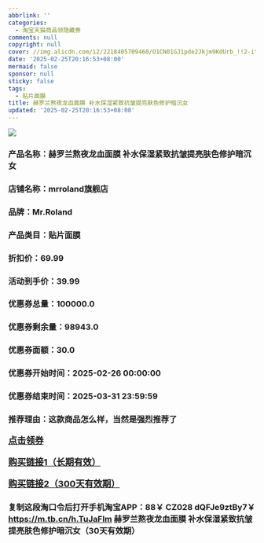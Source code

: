 ```yaml
---
abbrlink: ''
categories:
  - 淘宝天猫商品领隐藏券
comments: null
copyright: null
cover: //img.alicdn.com/i2/2218405709460/O1CN01GJ1pde2Jkjm9KdUrb_!!2-item_pic.png
date: '2025-02-25T20:16:53+08:00'
mermaid: false
sponsor: null
sticky: false
tags:
  - 贴片面膜
title: 赫罗兰熬夜龙血面膜 补水保湿紧致抗皱提亮肤色修护暗沉女
updated: '2025-02-25T20:16:53+08:00'
--- 
```


![](//img.alicdn.com/i2/2218405709460/O1CN01GJ1pde2Jkjm9KdUrb_!!2-item_pic.png)

### 产品名称：赫罗兰熬夜龙血面膜 补水保湿紧致抗皱提亮肤色修护暗沉女
### 店铺名称：mrroland旗舰店
### 品牌：Mr.Roland
### 产品类目：贴片面膜
### 折扣价：69.99
### 活动到手价：39.99
### 优惠券总量：100000.0
### 优惠券剩余量：98943.0
### 优惠券面额：30.0
### 优惠券开始时间：2025-02-26 00:00:00	
### 优惠券结束时间：2025-03-31 23:59:59	
### 推荐理由：这款商品怎么样，当然是强烈推荐了

<p style="font-size: 18px; font-weight: bold;">
  <a href="https://uland.taobao.com/coupon/edetail?e=LaxCkkM7ZDClhHvvyUNXZfh8CuWt5YH5OVuOuRD5gLJMmdsrkidbOWBzzpT26idJmWkj%2FjDZXo0uqktZrhwy1TXmj1EdqvVmDbRJgYVaiAP4QH75xrmGCMlP%2FGwYsTBVRSHvQe2jOLZ9pbNCYX0I%2BPP%2BWUTgK%2F%2B0I%2BtaUgbudUxA%2B536asYsLWVfKa%2BhVnNDEtpsIEDIIubQKCzsfwT4vJjB6TX2HR3QQ5WKStDdyeTLAJho1Tgm24y1rRo98IyIzxHHRjXbSzC3GXpSbfs48lXnUr3XkcVHYUHRCIz37YuFeSRK03Zfy2LXy6EihUt8eRTF1zNOw1SyHVvYwF84GiUzVkkdwsIm&traceId=21665f9817407225954674899d132c&union_lens=lensId%3AOPT%401740722598%4021361651_0e06_1954b26f385_1a7b%4001%40eyJmbG9vcklkIjo3MzM1NH0ie" target="_blank">点击领券</a>
</p>
<p style="font-size: 18px; font-weight: bold;">
  <a href="https://s.click.taobao.com/t?e=m%3D2%26s%3DKxHJX46djItw4vFB6t2Z2ueEDrYVVa64K7Vc7tFgwiHjf2vlNIV67k2Uw6Vjz9mVtYQMu9Tydq33ID%2FV1RqsF4wnCJeELi4I%2FIEn%2BS1IjHAB0ghlTd7WlZVm%2FOAUUFw71qrpxiwMoCNxc1AtbZGVS1vQal6AUEbIKTeifLN0o3fNEPXytV9ALoS4zvCRUrquDQ2GNmSMQQFhB0%2FTdury0nu5z7bFgunbyPNBm8Mc%2FGH89uvHYyoDzHmzSujSO6ih9%2FpVS7zNx66PgysBSxHfUOXVLEPDWL24%2FufIeaShmLvWGPPZ03CRxNRwzTgHVhBelZcv92Tu4I%2FGDmntuH4VtA%3D%3D" target="_blank">购买链接1（长期有效）</a>
</p>
<p style="font-size: 18px; font-weight: bold;">
  <a href="https://s.click.taobao.com/rBkLRYs" target="_blank">购买链接2（300天有效期）</a>
</p>

### 复制这段淘口令后打开手机淘宝APP：88￥ CZ028 dQFJe9ztBy7￥ https://m.tb.cn/h.TuJaFIm  赫罗兰熬夜龙血面膜 补水保湿紧致抗皱提亮肤色修护暗沉女（30天有效期）
